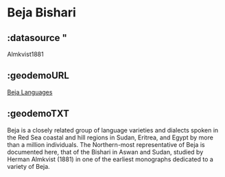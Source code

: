# Beja Bishari

## :datasource "

Almkvist1881

## :geodemoURL 

[Beja Languages](http://www.ethnologue.com/language/bej)

## :geodemoTXT 

Beja is a closely related group of language varieties and dialects spoken in the Red Sea coastal and hill regions in Sudan, Eritrea, and Egypt by more than a million individuals. The Northern-most representative of Beja is documented here, that of the Bishari in Aswan and Sudan, studied by Herman Almkvist (1881) in one of the earliest monographs dedicated to a variety of Beja.